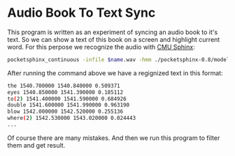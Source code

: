 Audio Book To Text Sync
=======================

This program is written as an experiment of syncing an audio book to it's text. So we can show a text of this book on a screen and highlight current word.
For this perpose we recognize the audio with [CMU Sphinx](http://cmusphinx.sourceforge.net/):

```bash
pocketsphinx_continuous -infile $name.wav -hmm ./pocketsphinx-0.8/model/hmm/en_US/hub4wsj_sc_8k -lm ./pocketsphinx-0.8/model/lm/en_US/hub4.5000.DMP -backtrace yes -beam 1e-20 -pbeam 1e-20 -lw 2.0  -dict ./pocketsphinx-0.8/model/lm/en_US/hub4.5000.dic -time 1 > $name-parsed.txt
```

After running the command above we have a regignized text in this format:

```bash
the 1540.700000 1540.840000 0.509371
eyes 1540.850000 1541.390000 0.185112
to(2) 1541.400000 1541.590000 0.684926
double 1541.600000 1541.990000 0.963190
blow 1542.000000 1542.520000 0.255136
where(2) 1542.530000 1543.020000 0.024443
...
```

Of course there are many mistakes. And then we run this program to filter them and get result.
